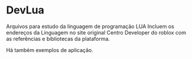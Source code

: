 # DevLua
Arquivos para estudo da linguagem de programação LUA
Incluem os endereços da Linguagem no site original
Centro Developer do roblox com as referências e bibliotecas da plataforma.

Há também exemplos de aplicação.
